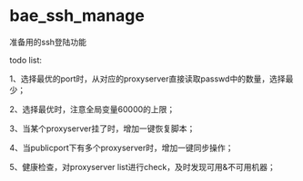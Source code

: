 bae_ssh_manage
==============

准备用的ssh登陆功能

todo list:

1、选择最优的port时，从对应的proxyserver直接读取passwd中的数量，选择最少；

2、选择最优时，注意全局变量60000的上限；

3、当某个proxyserver挂了时，增加一键恢复脚本；

4、当publicport下有多个proxyserver时，增加一键同步操作；

5、健康检查，对proxyserver list进行check，及时发现可用&不可用机器；

